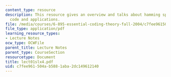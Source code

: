 ```yaml
---
content_type: resource
description: This resource gives an overview and talks about hamming space, distance,
  code and applications.
file: /media/courses/6-895-essential-coding-theory-fall-2004/c7fee961504ab5881aba2dc149612140_lect01slx4.pdf
file_type: application/pdf
learning_resource_types:
- Lecture Notes
ocw_type: OCWFile
parent_title: Lecture Notes
parent_type: CourseSection
resourcetype: Document
title: lect01slx4.pdf
uid: c7fee961-504a-b588-1aba-2dc149612140
---
```

